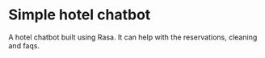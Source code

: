 # Simple hotel chatbot

A hotel chatbot built using Rasa. It can help with the reservations, cleaning and faqs.
